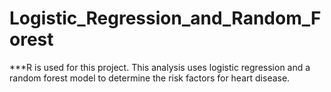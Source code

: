 # Logistic_Regression_and_Random_Forest
***R is used for this project. This analysis uses logistic regression and a random forest model to determine the risk factors for heart disease. 
